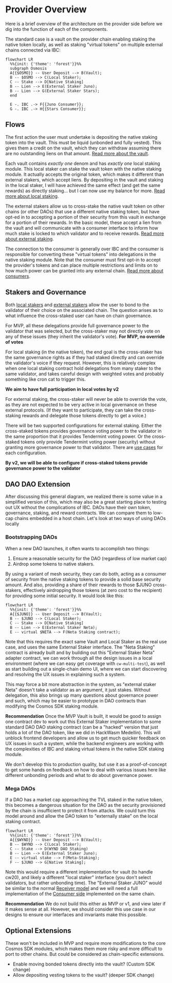 # Provider Overview

Here is a brief overview of the architecture on the provider side
before we dig into the function of each of the components.

The standard case is a vault on the provider chain enabling
staking the native token locally, as well as staking "virtual tokens"
on multiple external chains connected via IBC:

```mermaid
flowchart LR
  %%{init: {'theme': 'forest'}}%%
  subgraph Osmosis
  A{{$OSMO}} -- User Deposit --> B(Vault);
  B -- $OSMO --> C(Local Staker);
  C -- Stake --> D[Native Staking]
  B -- Lien --> E(External Staker Juno);
  B -- Lien --> G(External Staker Stars);
  end

  E -. IBC .-> F{{Juno Consumer}};
  G -. IBC .-> H{{Stars Consumer}};

```

## Flows

The first action the user must undertake is depositing
the native staking token into the vault. This must be liquid
(unbonded and fully vested). This gives them a credit on the vault,
which they can withdraw assuming there are no outstanding liens on that amount.
[Read more about the vault](./Vault.md).

Each vault contains *exactly one* denom and has *exactly one* local staking
module.  This local staker can stake the vault token with the
native staking module.  It actually accepts the original token, which makes
it different than external stakers, which accept liens. By depositing in the vault
and staking in the local staker, I will have achieved the same effect
(and get the same rewards) as directly staking... but I can now use my balance
for more.
[Read more about local staking](./LocalStaking.md).

The external stakers allow us to cross-stake the native vault
token on other chains (or other DAOs) that use a different native
staking token, but have opt-ed in to accepting a portion
of their security from this vault in exchange for a portion
of their rewards. In the basic model, these accept a lien
from the vault and will communicate with a consumer interface
to inform how much stake is locked to which validator and
to receive rewards.
[Read more about external staking](./ExternalStaking.md).

The connection to the consumer is generally over IBC and the consumer is
responsible for converting these "virtual tokens" into delegations
in the native staking module. Note that the consumer must first opt-in to
accept the provider's tokens and can place multiple restrictions and limits
on to how much power can be granted into any external chain.
[Read more about consumers](../consumers/Consumer.md).

## Stakers and Governance

Both [local stakers](./LocalStaking.md) and [external stakers](./ExternalStaking.md)
allow the user to bond to the validator of their choice on the associated chain.
The question arises as to what influence the cross-staked user can have on chain governance.

For MVP, all these delegations provide full governance power to the validator
that was selected, but the cross-staker may not directly vote
on any of these issues (they inherit the validator's vote).
**For MVP, no override of votes**

For local staking (in the native token), the end goal is the cross-staker has the
same governance rights as if they had staked directly and can override
the validator's voice if they request. However, this is relatively complex when
one local staking contract hold delegations from many staker to the same validator,
and takes careful design with weighted votes and probably something
like cron cat to trigger this. 

**We aim to have full participation in local votes by v2**

For external staking, the cross-staker will never be able to override
the vote, as they are not expected to be very active in local governance
on these external protocols. (If they want to participate, they can take the
cross-staking rewards and delegate those tokens directly to get a voice.)

There will be two supported configurations for external staking.
Either the cross-staked tokens provides governance voting power
to the validator in the same proportion that it provides Tendermint voting power.
Or the cross-staked tokens only provide Tendermint voting power (security)
without granting more governance power to that validator.
There are [use cases](../UseCases.md) for each configuration.

**By v2, we will be able to configure if cross-staked tokens provide governance power to the validator**

## DAO DAO Extension

After discussing this general diagram, we realized there is some value in 
a simplified version of this, which may also be a great starting place to
testing out UX without the complications of IBC. DAOs have their own
token, governance, staking, and reward contracts. We can compare them to
low-cap chains embedded in a host chain. Let's look at two ways of using DAOs locally

### Bootstrapping DAOs

When a new DAO launches, it often wants to accomplish two things:
1. Ensure a reasonable security for the DAO (regardless of low market cap)
2. Airdrop some tokens to native stakers.

By using a variant of mesh security, they can do both, acting as a
consumer of security from the native staking tokens to provide a solid
base security amount. And also, providing a share of their rewards
to those $JUNO cross-stakers, effectively airdropping those tokens
(at zero cost to the recipient) for providing some initial security.
It would look like this:

```mermaid
flowchart LR
  %%{init: {'theme': 'forest'}}%%
  A{{$JUNO}} -- User Deposit --> B(Vault);
  B -- $JUNO --> C(Local Staker);
  C -- Stake --> D[Native Staking]
  B -- Lien --> E(External Staker Neta);
  E -- virtual $NETA --> F(Neta Staking contract);
```

Note that this requires the exact same Vault and Local Staker
as the real use case, and uses the same External Staker interface.
The "Neta Staking" contract is already built and by building out 
this "External Staker Neta" adapter contract, we can work through
all the design issues in a local environment (where we can easy get
coverage with `cw-multi-test`), as well as start building out a
single-chain demo UI, where we can start discovering and resolving
the UX issues in explaining such a system.

This may force a bit more abstraction in the system, as
"external staker Neta" doesn't take a validator as an argument,
it just stakes. Without delegation, this also brings up many questions
about governance power and such, which may be easier to prototype
in DAO contracts than modifying the Cosmos SDK staking module.

**Recommendation** Once the MVP Vault is built, it would be good to assign
one contract dev to work out this External Staker implementation to 
some standard DAO DAO staking contract (can be a "hacked" version that
just holds a lot of the DAO token, like we did in HackWasm Medellin).
This will unblock frontend developers and allow us to get much quicker
feedback on UX issues in such a system, while the backend engineers 
are working with the complexities of IBC and staking virtual tokens in
the native SDK staking module.

We don't develop this to production quality, but use it
as a proof-of-concept to get some hands on feedback on how to deal
with various issues here like different unbonding periods and
what to do about governance power.

### Mega DAOs

If a DAO has a market cap approaching the TVL staked in the native token, this
becomes a dangerous situation for the DAO as the security provisioned by the chain
is insufficient to protect it from attacks. We could turn this model around and allow
the DAO token to "externally stake" on the local staking contract. 

```mermaid
flowchart LR
  %%{init: {'theme': 'forest'}}%%
  A{{$WYND}} -- User Deposit --> B(Vault);
  B -- $WYND --> C(Local Staker);
  C -- Stake --> D(WYND DAO Staking)
  B -- Lien --> E(External Staker Juno);
  E -- virtual stake --> F(Meta-Staking);
  F -- $JUNO --> G[Native Staking];
```

Note this would require a different implementation for vault (to handle cw20),
and likely a different "local staker" interface (you don't select validators, but rather unbonding time).
The "External Staker JUNO" would be similar to the normal [Receiver model](../consumer/Receiver.md)
and we will need a full implementation of the [Consumer side](../consumer/Consumer.md)
implemented on the same chain.

**Recommendation** We do not build this either as MVP or v1, and view later if it makes
sense at all. However, we should consider this use case in our designs to ensure our interfaces
and invariants make this possible.

## Optional Extensions

These won't be included in MVP and require more modifications
to the core Cosmos SDK modules, which makes them more risky and
more difficult to port to other chains. But could be considered
as chain-specific extensions.

* Enable moving bonded tokens directly into the vault? (Custom SDK change)
* Allow depositing vesting tokens to the vault? (deeper SDK change)
